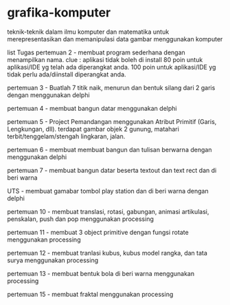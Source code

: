 # grafika-komputer
teknik-teknik dalam ilmu komputer dan matematika untuk merepresentasikan dan memanipulasi data gambar menggunakan komputer


list Tugas
pertemuan 2 - membuat program sederhana dengan menampilkan nama. clue : aplikasi tidak boleh di install
80 poin untuk aplikasi/IDE yg telah ada diperangkat anda.
100 poin untuk aplikasi/IDE yg tidak perlu ada/diinstall diperangkat anda.

pertemuan 3 - Buatlah 7 titik naik, menurun dan bentuk silang dari 2 garis dengan menggunakan delphi

pertemuan 4 - membuat bangun datar menggunakan delphi

pertemuan 5 - Project Pemandangan menggunakan Atribut Primitif (Garis, Lengkungan, dll). terdapat gambar objek 2 gunung, matahari terbit/tenggelam/stengah lingkaran, jalan.

pertemuan 6 - membuat membuat bangun dan tulisan berwarna dengan menggunakan delphi

pertemuan 7 - membuat bangun datar beserta textout dan text rect dan di beri warna

UTS - membuat gamabar tombol play station dan di beri warna dengan delphi

pertemuan 10 - membuat translasi, rotasi, gabungan, animasi artikulasi, penskalan, push dan pop menggunakan processing

pertemuan 11 - membuat 3 object primitive dengan fungsi rotate menggunakan processing

pertemuan 12 - membuat tranlasi kubus, kubus model rangka, dan tata surya menggunakan processing

pertemuan 13 - membuat bentuk bola di beri warna menggunakan processing

pertemuan 15 - membuat fraktal menggunakan processing
